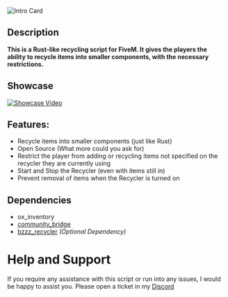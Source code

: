 ![Intro Card](https://docs.coolbrad.com/images/README/CB-Recycling.png)

## Description
**This is a Rust-like recycling script for FiveM. It gives the players the ability to recycle items into smaller components, with the necessary restrictions.**

## Showcase
[![Showcase Video](https://img.youtube.com/vi/ZG_ajsKuK7E/maxresdefault.jpg)](https://youtu.be/ZG_ajsKuK7E)

## Features:
- Recycle items into smaller components (just like Rust)
- Open Source (What more could you ask for)
- Restrict the player from adding or recycling items not specified on the recycler they are currently using
- Start and Stop the Recycler (even with items still in)
- Prevent removal of items when the Recycler is turned on


## Dependencies
- ox_inventory
- [community_bridge](https://github.com/The-Order-of-the-Sacred-Framework/community_bridge)
- [bzzz_recycler](https://bzzz.tebex.io/package/5372116) *(Optional Dependency)*

# Help and Support
If you require any assistance with this script or run into any issues, I would be happy to assist you. Please open a ticket in my [Discord](https://discord.gg/FQtN5FXcG5)